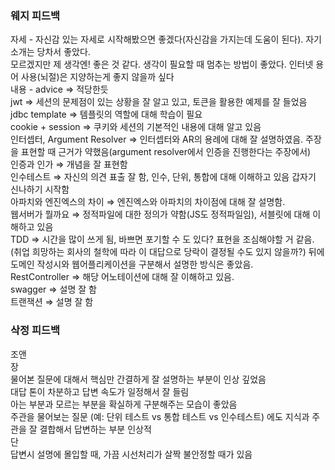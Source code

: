 ### 웨지 피드백

자세 - 자신감 있는 자세로 시작해봤으면 좋겠다(자신감을 가지는데 도움이 된다). 자기소개는 당차서 좋았다.     
모르겠지만 제 생각엔! 좋은 것 같다. 생각이 필요할 때 멈추는 방법이 좋았다. 인터넷 용어 사용(뇌절)은  지양하는게 좋지 않을까 싶다  
내용 - advice ⇒ 적당한듯  
jwt ⇒ 세션의 문제점이 있는 상황을 잘 알고 있고, 토큰을 활용한 예제를 잘 들었음  
jdbc template ⇒ 템플릿의 역할에 대해 학습이 필요  
cookie + session ⇒ 쿠키와 세션의 기본적인 내용에 대해 알고 있음  
인터셉터, Argument Resolver ⇒ 인터셉터와 AR의 용례에 대해 잘 설명하였음. 주장을 표현할 때 근거가 약했음(argument resolver에서 인증을 진행한다는 주장에서)  
인증과 인가 ⇒ 개념을 잘 표현함  
인수테스트 ⇒ 자신의 의견 표출 잘 함, 인수, 단위, 통합에 대해 이해하고 있음 갑자기 신나하기 시작함  
아파치와 엔진엑스의 차이 ⇒ 엔진엑스와 아파치의 차이점에 대해 잘 설명함.  
웹서버가 뭘까요 ⇒ 정적파일에 대한 정의가 약함(JS도 정적파일임), 서블릿에 대해 이해하고 있음  
TDD ⇒ 시간을 많이 쓰게 됨, 바쁘면 포기할 수 도 있다? 표현을 조심해야할 거 같음. (취업 희망하는 회사의 철학에 따라 이 대답으로 당락이 결정될 수도 있지 않을까?) 뒤에 도메인 작성시와 웹어플리케이션을 구분해서 설명한 방식은 좋았음.  
RestController ⇒ 해당 어노테이션에 대해 잘 이해하고 있음.  
swagger ⇒ 설명 잘 함  
트랜잭션 ⇒ 설명 잘 함


### 삭정 피드백
조앤  
장  
물어본 질문에 대해서 핵심만 간결하게 잘 설명하는 부분이 인상 깊었음  
대답 톤이 차분하고 답변 속도가 일정해서 잘 들림  
아는 부분과 모르는 부분을 확실하게 구분해주는 모습이 좋았음  
주관을 물어보는 질문 (예: 단위 테스트 vs 통합 테스트 vs 인수테스트) 에도 지식과 주관을 잘 결합해서 답변하는 부분 인상적  
단  
답변시 설명에 몰입할 때, 가끔 시선처리가 살짝 불안정할 때가 있음  